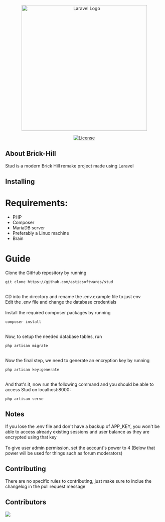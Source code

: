 <p align="center"><a href="https://laravel.com" target="_blank"><img src="https://raw.githubusercontent.com/laravel/art/master/logo-lockup/5%20SVG/2%20CMYK/1%20Full%20Color/laravel-logolockup-cmyk-red.svg" width="400" alt="Laravel Logo"></a></p>

<p align="center">
<a href="https://packagist.org/packages/laravel/framework"><img src="https://img.shields.io/packagist/l/asticsoftwares/stud" alt="License"></a>
</p>

## About Brick-Hill
Stud is a modern Brick Hill remake project made using Laravel

## Installing
# Requirements:
- PHP
- Composer
- MariaDB server
- Preferably a Linux machine
- Brain

# Guide
Clone the GitHub repository by running 
```
git clone https://github.com/asticsoftwares/stud
```
<br>
CD into the directory and rename the .env.example file to just env
<br>
Edit the .env file and change the database credentials 
<br>
<br>
Install the required composer packages by running

```
composer install
```
<br>
Now, to setup the needed database tables, run 

```
php artisan migrate
```
<br>
Now the final step, we need to generate an encryption key by running

```
php artisan key:generate
```
<br>
And that's it, now run the following command and you should be able to access Stud on localhost:8000:

```
php artisan serve
```

## Notes
If you lose the .env file and don't have a backup of APP_KEY, you won't be able to access already existing sessions and user balance as they are encrypted using that key 
<br>
<br>
To give user admin permission, set the account's power to 4 (Below that power will be used for things such as forum moderators)

## Contributing 
There are no specific rules to contributing, just make sure to inclue the changelog in the pull request message 

## Contributors
<a href="https://github.com/asticsoftwares/stud/graphs/contributors">
  <img src="https://contrib.rocks/image?repo=asticsoftwares/stud" />
</a>
